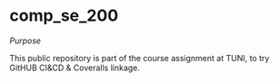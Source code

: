 # comp_se_200

*Purpose*

This public repository is part of the course assignment at TUNI, to try GitHUB CI&CD & Coveralls linkage.
